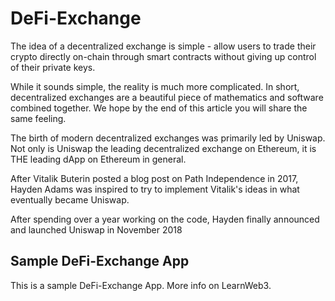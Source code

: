 # DeFi-Exchange

The idea of a decentralized exchange is simple - allow users to trade their crypto directly on-chain through smart contracts without giving up control of their private keys.

While it sounds simple, the reality is much more complicated. In short, decentralized exchanges are a beautiful piece of mathematics and software combined together. We hope by the end of this article you will share the same feeling.

The birth of modern decentralized exchanges was primarily led by Uniswap. Not only is Uniswap the leading decentralized exchange on Ethereum, it is THE leading dApp on Ethereum in general.

After Vitalik Buterin posted a blog post on Path Independence in 2017, Hayden Adams was inspired to try to implement Vitalik's ideas in what eventually became Uniswap.

After spending over a year working on the code, Hayden finally announced and launched Uniswap in November 2018

## Sample DeFi-Exchange App

This is a sample DeFi-Exchange App. More info on LearnWeb3.